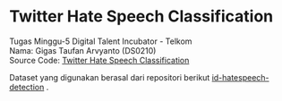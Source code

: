 # Twitter Hate Speech Classification

Tugas Minggu-5 Digital Talent Incubator - Telkom </br>
Nama: Gigas Taufan Arvyanto (DS0210) </br>
Source Code: [Twitter Hate Speech Classification](https://colab.research.google.com/drive/1iqwNzkQPlmk-WnCzaKZ8inbyrUYWomWL?usp=sharing#scrollTo=OlrKQPsybwxu) </br>

Dataset yang digunakan berasal dari repositori berikut [id-hatespeech-detection](https://github.com/ialfina/id-hatespeech-detection) .

